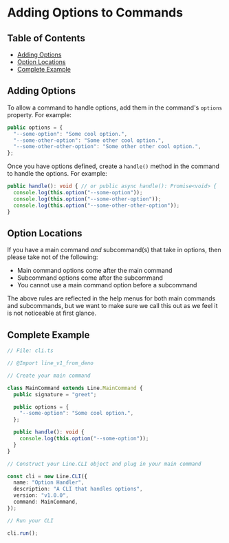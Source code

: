 # Adding Options to Commands

## Table of Contents

- [Adding Options](#adding-options)
- [Option Locations](#option-locations)
- [Complete Example](#complete-example)

## Adding Options

To allow a command to handle options, add them in the command's `options`
property. For example:

```typescript
public options = {
  "--some-option": "Some cool option.",
  "--some-other-option": "Some other cool option.",
  "--some-other-other-option": "Some other other cool option.",
};
```

Once you have options defined, create a `handle()` method in the command to
handle the options. For example:

```typescript
public handle(): void { // or public async handle(): Promise<void> {
  console.log(this.option("--some-option"));
  console.log(this.option("--some-other-option"));
  console.log(this.option("--some-other-other-option"));
}
```

## Option Locations

If you have a main command _and_ subcommand(s) that take in options, then please
take not of the following:

- Main command options come after the main command
- Subcommand options come after the subcommand
- You cannot use a main command option before a subcommand

The above rules are reflected in the help menus for both main commands and
subcommands, but we want to make sure we call this out as we feel it is not
noticeable at first glance.

## Complete Example

```typescript
// File: cli.ts

// @Import line_v1_from_deno

// Create your main command

class MainCommand extends Line.MainCommand {
  public signature = "greet";

  public options = {
    "--some-option": "Some cool option.",
  };

  public handle(): void {
    console.log(this.option("--some-option"));
  }
}

// Construct your Line.CLI object and plug in your main command

const cli = new Line.CLI({
  name: "Option Handler",
  description: "A CLI that handles options",
  version: "v1.0.0",
  command: MainCommand,
});

// Run your CLI

cli.run();
```
